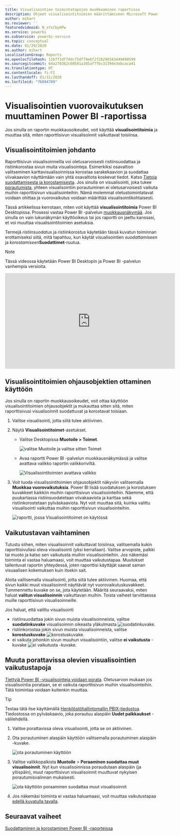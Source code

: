 ```yaml
---
title: Visualisointien toimintatapojen muokkaaminen raportissa
description: Ohjeet visualisointitoimien määrittämiseen Microsoft Power BI -palvelun raportissa ja Power BI Desktopin raportissa
author: mihart
ms.reviewer: ''
featuredvideoid: N_xYsCbyHPw
ms.service: powerbi
ms.subservice: powerbi-service
ms.topic: conceptual
ms.date: 01/29/2020
ms.author: mihart
LocalizationGroup: Reports
ms.openlocfilehash: 116ff1df7ddc75df79e6f2f28296543449498599
ms.sourcegitcommit: 64a270362c60581a385af7fbc31394e3ebcaca41
ms.translationtype: HT
ms.contentlocale: fi-FI
ms.lasthandoff: 01/31/2020
ms.locfileid: "76894709"
---
```

# <a name="change-how-visuals-interact-in-a-power-bi-report"></a>Visualisointien vuorovaikutuksen muuttaminen Power BI -raportissa
Jos sinulla on raportin muokkausoikeudet, voit käyttää **visualisointitoimia** ja muuttaa sitä, miten raporttisivun visualisoinnit vaikuttavat toisiinsa. 

## <a name="introduction-to-visual-interactions"></a>Visualisointitoimien johdanto
Raporttisivun visualisoinneilla voi oletusarvoisesti ristiinsuodattaa ja ristiinkorostaa sivun muita visualisointeja.
Esimerkiksi osavaltion valitseminen karttavisualisoinnissa korostaa sarakekaavion ja suodattaa viivakaavion näyttämään vain yhtä osavaltiota koskevat tiedot.
Katso [Tietoja suodattamisesta ja korostamisesta](power-bi-reports-filters-and-highlighting.md). Jos sinulla on visualisointi, joka tukee [porautumista](consumer/end-user-drill.md), yhteen visualisointiin porautuminen ei oletusarvoisesti vaikuta muihin raporttisivun visualisointeihin. Nämä molemmat oletustoimintatavat voidaan ohittaa ja vuorovaikutus voidaan määrittää visualisointikohtaisesti.

Tässä artikkelissa kerrotaan, miten voit käyttää **visualisointitoimia** Power BI Desktopissa. Prosessi vastaa Power BI -palvelun [muokkausnäkymää](service-interact-with-a-report-in-editing-view.md). Jos sinulla on vain lukunäkymän käyttöoikeus tai jos raportti on jaettu kanssasi, et voi muuttaa visualisointitoimien asetuksia.

Termejä *ristiinsuodatus* ja *ristiinkorostus* käytetään tässä kuvatun toiminnan erottamiseksi siitä, mitä tapahtuu, kun käytät visualisointien *suodattamiseen* ja *korostamiseen***Suodattimet**-ruutua.  

> [!NOTE]
> Tässä videossa käytetään Power BI Desktopin ja Power BI -palvelun vanhempia versioita. 
>
>

<iframe width="560" height="315" src="https://www.youtube.com/embed/N_xYsCbyHPw?list=PL1N57mwBHtN0JFoKSR0n-tBkUJHeMP2cP" frameborder="0" allowfullscreen></iframe>


## <a name="enable-the-visual-interaction-controls"></a>Visualisointitoimien ohjausobjektien ottaminen käyttöön
Jos sinulla on raportin muokkausoikeudet, voit ottaa käyttöön visualisointitoimien ohjausobjektit ja mukauttaa sitten sitä, miten raporttisivusi visualisoinnit suodattuvat ja korostavat toisiaan. 

1. Valitse visualisointi, jotta siitä tulee aktiivinen.  
2. Näytä **Visualisointitoimet**-asetukset.
    

    - Valitse Desktopissa **Muotoile > Toimet**.

        ![valitse Muotoile ja valitse sitten Toimet](media/service-reports-visual-interactions/power-bi-interaction.png)

    - Avaa raportti Power BI -palvelun muokkausnäkymässä ja valitse avattava valikko raportin valikkoriviltä.

        ![Visualisointitoimien avattava valikko](media/service-reports-visual-interactions/power-bi-service.png)

3. Voit tuoda visualisointitoimien ohjausobjektit näkyviin valitsemalla **Muokkaa vuorovaikutuksia**. Power BI lisää suodatuksen ja korostuksen kuvakkeet kaikkiin muihin raporttisivun visualisointeihin. Näemme, että puukartassa ristiinsuodatetaan viivakaaviota ja karttaa sekä ristiinkorostetaan pylväskaaviota. Nyt voit muuttaa sitä, kuinka valittu visualisointi vaikuttaa muihin raporttisivun visualisointeihin.
   
    ![raportti, jossa Visualisointitoimet on käytössä](media/service-reports-visual-interactions/power-bi-turn-on.png)


## <a name="change-the-interaction-behavior"></a>Vaikutustavan vaihtaminen
Tutustu siihen, miten visualisoinnit vaikuttavat toisiinsa, valitsemalla kukin raporttisivullasi oleva visualisointi (yksi kerrallaan).  Valitse arvopiste, palkki tai muoto ja katso sen vaikutusta muihin visualisointeihin. Jos näkemäsi toiminta ei vastaa haluamaasi, voit muuttaa vaikutustapaa. Muutokset tallentuvat raportin yhteydessä, joten raporttisi käyttäjät saavat saman visuaalisen kokemuksen kuin itsekin sait.


Aloita valitsemalla visualisointi, jotta siitä tulee aktiivinen.  Huomaa, että sivun kaikki muut visualisoinnit näyttävät nyt vuorovaikutuskuvakkeet. Tummennettu kuvake on se, jota käytetään. Määritä seuraavaksi, miten haluat **valitun visualisoinnin** vaikuttavan muihin.  Toista vaiheet tarvittaessa muille raporttisivun visualisoinneille.

Jos haluat, että valittu visualisointi
   
   * ristiinsuodattaa jokin sivun muista visualisoinneista, valitse **suodatinkuvake** visualisoinnin oikeasta yläkulmasta ![suodatinkuvake](media/service-reports-visual-interactions/power-bi-filter-icon.png).
   * ristiinkorostaa jokin sivun muista visualisoinneista, valitse **korostuskuvake** ![korostuskuvake](media/service-reports-visual-interactions/power-bi-highlight-icon.png).
   * ei vaikuta johonkin sivun muuhun visualisointiin, valitse **ei vaikutusta** -kuvake ![ei vaikutusta -kuvake](media/service-reports-visual-interactions/power-bi-no-impact.png).

## <a name="change-the-interactions-of-drillable-visualizations"></a>Muuta porattavissa olevien visualisointien vaikutustapoja
[Tiettyjä Power BI -visualisointeja voidaan porata](consumer/end-user-drill.md). Oletusarvon mukaan jos visualisointia porataan, se ei vaikuta raporttisivun muihin visualisointeihin. Tätä toimintaa voidaan kuitenkin muuttaa. 

> [!TIP]
> Testaa tätä itse käyttämällä [Henkilöstöhallintomallin PBIX-tiedostoa](https://download.microsoft.com/download/6/9/5/69503155-05A5-483E-829A-F7B5F3DD5D27/Human%20Resources%20Sample%20PBIX.pbix). Tiedostossa on pylväskaavio, joka porautuu alaspäin **Uudet palkkaukset** -välilehdellä.
>

1. Valitse porattavissa oleva visualisointi, jotta se on aktiivinen. 

2. Ota porautuminen alaspäin käyttöön valitsemalla porautuminen alaspäin -kuvake.

    ![ota porautuminen käyttöön](media/service-reports-visual-interactions/power-bi-drill-down.png)

2. Valitse valikkopalkista **Muotoile** > **Poraaminen suodattaa muut visualisoinnit**.  Nyt kun visualisoinnissa poraudutaan alaspäin (ja ylöspäin), muut raporttisivun visualisoinnit muuttuvat nykyisen porautumisvalinnan mukaisesti. 

    ![ota käyttöön poraaminen suodattaa muut visualisoinnit](media/service-reports-visual-interactions/power-bi-drill.png)

3. Jos näkemäsi toiminta ei vastaa haluamaasi, voit muuttaa vaikutustapaa [edellä kuvatulla tavalla](#change-the-interaction-behavior).
    
## <a name="next-steps"></a>Seuraavat vaiheet
[Suodattaminen ja korostaminen Power BI -raporteissa](power-bi-reports-filters-and-highlighting.md)